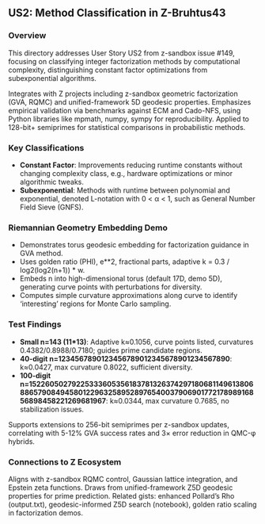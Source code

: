 ## US2: Method Classification in Z-Bruhtus43

### Overview

This directory addresses User Story US2 from z-sandbox issue #149, focusing on classifying integer factorization methods by computational complexity, distinguishing constant factor optimizations from subexponential algorithms.

Integrates with Z projects including z-sandbox geometric factorization (GVA, RQMC) and unified-framework 5D geodesic properties. Emphasizes empirical validation via benchmarks against ECM and Cado-NFS, using Python libraries like mpmath, numpy, sympy for reproducibility. Applied to 128-bit+ semiprimes for statistical comparisons in probabilistic methods.

### Key Classifications

- **Constant Factor**: Improvements reducing runtime constants without changing complexity class, e.g., hardware optimizations or minor algorithmic tweaks.
- **Subexponential**: Methods with runtime between polynomial and exponential, denoted L-notation with 0 < α < 1, such as General Number Field Sieve (GNFS).

### Riemannian Geometry Embedding Demo

- Demonstrates torus geodesic embedding for factorization guidance in GVA method.
- Uses golden ratio (PHI), e**2, fractional parts, adaptive k = 0.3 / log2(log2(n+1)) * w.
- Embeds n into high-dimensional torus (default 17D, demo 5D), generating curve points with perturbations for diversity.
- Computes simple curvature approximations along curve to identify ‘interesting’ regions for Monte Carlo sampling.

### Test Findings

- **Small n=143 (11*13)**: Adaptive k≈0.1056, curve points listed, curvatures 0.4382/0.8988/0.7180; guides prime candidate regions.
- **40-digit n=1234567890123456789012345678901234567890**: k≈0.0427, max curvature 0.8022, sufficient diversity.
- **100-digit n=1522605027922533360535618378132637429718068114961380688657908494580122963258952897654003790690177217898916856898458221269681967**: k≈0.0344, max curvature 0.7685, no stabilization issues.

Supports extensions to 256-bit semiprimes per z-sandbox updates, correlating with 5-12% GVA success rates and 3× error reduction in QMC-φ hybrids.

### Connections to Z Ecosystem

Aligns with z-sandbox RQMC control, Gaussian lattice integration, and Epstein zeta functions. Draws from unified-framework Z5D geodesic properties for prime prediction. Related gists: enhanced Pollard’s Rho (output.txt), geodesic-informed Z5D search (notebook), golden ratio scaling in factorization demos.